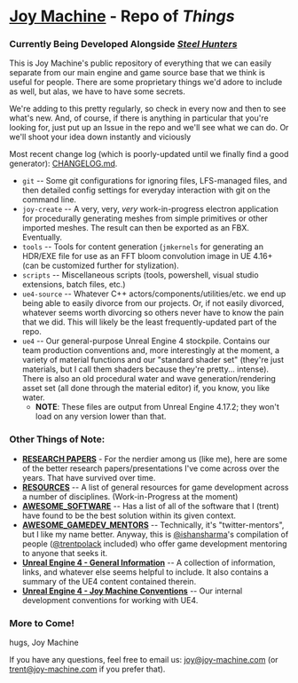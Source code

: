 # [Joy Machine](https://joy-machine.com/) - Repo of *Things*
### Currently Being Developed Alongside [*Steel Hunters*](https://joy-machine.com/steel-hunters)
This is Joy Machine's public repository of everything that we can easily separate from our main engine and game source base that we think is useful for people. There are some proprietary things we'd adore to include as well, but alas, we have to have some secrets.

We're adding to this pretty regularly, so check in every now and then to see what's new. And, of course, if there is anything in particular that you're looking for, just put up an Issue in the repo and we'll see what we can do. Or we'll shoot your idea down instantly and viciously 

Most recent change log (which is poorly-updated until we finally find a good generator): [CHANGELOG.md](https://github.com/joymachinegames/joymachine-public/blob/master/CHANGELOG.md).

* `git` -- Some git configurations for ignoring files, LFS-managed files, and then detailed config settings for everyday interaction with git on the command line.
* `joy-create` -- A very, very, _very_ work-in-progress electron application for procedurally generating meshes from simple primitives or other imported meshes. The result can then be exported as an FBX. Eventually.
* `tools` -- Tools for content generation (`jmkernels` for generating an HDR/EXE file for use as an FFT bloom convolution image in UE 4.16+ (can be customized further for stylization).
* `scripts` -- Miscellaneous scripts (tools, powershell, visual studio extensions, batch files, etc.) 
* `ue4-source` -- Whatever C++ actors/components/utilities/etc. we end up being able to easily divorce from our projects. Or, if not easily divorced, whatever seems worth divorcing so others never have to know the pain that we did. This will likely be the least frequently-updated part of the repo.
* `ue4` -- Our general-purpose Unreal Engine 4 stockpile. Contains our team production conventions and, more interestingly at the moment, a variety of material functions and our "standard shader set" (they're just materials, but I call them shaders because they're pretty... intense). There is also an old procedural water and wave generation/rendering asset set (all done through the material editor) if, you know, you like water.
  * **NOTE**: These files are output from Unreal Engine 4.17.2; they won't load on any version lower than that.

### Other Things of Note:
* [**RESEARCH PAPERS**](https://github.com/joymachinegames/joymachine-public/blob/master/RESEARCH_PAPERS.md) - For the nerdier among us (like me), here are some of the better research papers/presentations I've come across over the years. That have survived over time.
* [**RESOURCES**](https://github.com/joymachinegames/joymachine-public/blob/master/RESOURCES.md) -- A list of general resources for game development across a number of disciplines. (Work-in-Progress at the moment)
* [**AWESOME_SOFTWARE**](https://github.com/joymachinegames/joymachine-public/blob/master/AWESOME_SOFTWARE.md) -- Has a list of all of the software that I (trent) have found to be the best solution within its given context.
* [**AWESOME_GAMEDEV_MENTORS**](https://ishansharma.github.io/twitter-mentors/) -- Technically, it's "twitter-mentors", but I like my name better. Anyway, this is [@ishansharma](https://github.com/ishansharma)'s compilation of people ([@trentpolack](https://github.com/trentpolack) included) who offer game development mentoring to anyone that seeks it.
* [**Unreal Engine 4 - General Information**](https://github.com/joymachinegames/joymachine-public/blob/master/ue4/README.md) -- A collection of information, links, and whatever else seems helpful to include. It also contains a summary of the UE4 content contained therein.
* [**Unreal Engine 4 - Joy Machine Conventions**](https://github.com/joymachinegames/joymachine-public/blob/master/ue4/CONVENTIONS.md) -- Our internal development conventions for working with UE4.

### More to Come!
hugs,
Joy Machine

If you have any questions, feel free to email us: [joy@joy-machine.com](mailto:joy@joy-machine.com) (or [trent@joy-machine.com](mailto:trent@joy-machine.com) if you prefer that).
